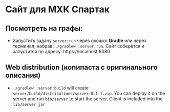 # Сайт для МХК Спартак

## Посмотреть на графы:
- Запустить задачу `server:run` через окошко **Gradle** или через терминал, набрав: `./gradlew :server:run`. Сайт соберётся и запустится по адресу: https://localhost:8080

## Web distribution (копипаста с оригинального описания)
- `./gradlew :server:build` will create `server/build/distributions/server-0.1.1.zip`. You can deploy it on the server and run `bin/server` to start the server. Client is included into the `lib/server.jar` 
